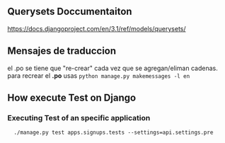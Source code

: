 ## Querysets Doccumentaiton
https://docs.djangoproject.com/en/3.1/ref/models/querysets/

## Mensajes de traduccion 
el .po se tiene que "re-crear" cada vez que se agregan/eliman cadenas.
para recrear el 
**.po** usas ```python manage.py makemessages -l en```

## How execute Test on Django 

### Executing Test of an specific application

```  ./manage.py test apps.signups.tests --settings=api.settings.pre``` 

